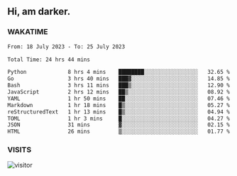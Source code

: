 ## Hi, am darker.

### WAKATIME

<!--START_SECTION:waka-->

```txt
From: 18 July 2023 - To: 25 July 2023

Total Time: 24 hrs 44 mins

Python             8 hrs 4 mins    ████████░░░░░░░░░░░░░░░░░   32.65 %
Go                 3 hrs 40 mins   ███▓░░░░░░░░░░░░░░░░░░░░░   14.85 %
Bash               3 hrs 11 mins   ███▒░░░░░░░░░░░░░░░░░░░░░   12.90 %
JavaScript         2 hrs 12 mins   ██▒░░░░░░░░░░░░░░░░░░░░░░   08.92 %
YAML               1 hr 50 mins    ██░░░░░░░░░░░░░░░░░░░░░░░   07.46 %
Markdown           1 hr 18 mins    █▒░░░░░░░░░░░░░░░░░░░░░░░   05.27 %
reStructuredText   1 hr 13 mins    █▒░░░░░░░░░░░░░░░░░░░░░░░   04.94 %
TOML               1 hr 3 mins     █░░░░░░░░░░░░░░░░░░░░░░░░   04.27 %
JSON               31 mins         ▓░░░░░░░░░░░░░░░░░░░░░░░░   02.15 %
HTML               26 mins         ▒░░░░░░░░░░░░░░░░░░░░░░░░   01.77 %
```

<!--END_SECTION:waka-->

### VISITS
<!-- i should probably build this when i will have some time -->
![visitor](https://profile-counter.glitch.me/sanix-darker/count.svg)
